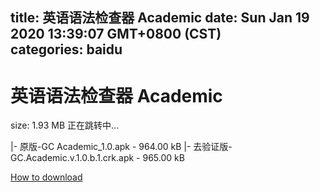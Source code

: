 
title: 英语语法检查器 Academic
date: Sun Jan 19 2020 13:39:07 GMT+0800 (CST)    
categories: baidu
---

# 英语语法检查器 Academic
size: 1.93 MB
 正在跳转中...
 
|- 原版-GC Academic_1.0.apk - 964.00 kB
|- 去验证版-GC.Academic.v.1.0.b.1.crk.apk - 965.00 kB

[How to download](https://bpcam.bemobtrk.com/go/2ceec3aa-1ca2-46d6-b9ff-aaa5c184517c?jno=1394)